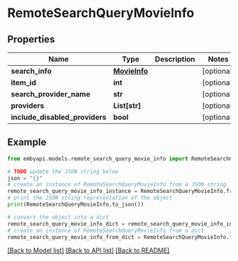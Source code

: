 # RemoteSearchQueryMovieInfo


## Properties

Name | Type | Description | Notes
------------ | ------------- | ------------- | -------------
**search_info** | [**MovieInfo**](MovieInfo.md) |  | [optional] 
**item_id** | **int** |  | [optional] 
**search_provider_name** | **str** |  | [optional] 
**providers** | **List[str]** |  | [optional] 
**include_disabled_providers** | **bool** |  | [optional] 

## Example

```python
from embyapi.models.remote_search_query_movie_info import RemoteSearchQueryMovieInfo

# TODO update the JSON string below
json = "{}"
# create an instance of RemoteSearchQueryMovieInfo from a JSON string
remote_search_query_movie_info_instance = RemoteSearchQueryMovieInfo.from_json(json)
# print the JSON string representation of the object
print(RemoteSearchQueryMovieInfo.to_json())

# convert the object into a dict
remote_search_query_movie_info_dict = remote_search_query_movie_info_instance.to_dict()
# create an instance of RemoteSearchQueryMovieInfo from a dict
remote_search_query_movie_info_from_dict = RemoteSearchQueryMovieInfo.from_dict(remote_search_query_movie_info_dict)
```
[[Back to Model list]](../README.md#documentation-for-models) [[Back to API list]](../README.md#documentation-for-api-endpoints) [[Back to README]](../README.md)


